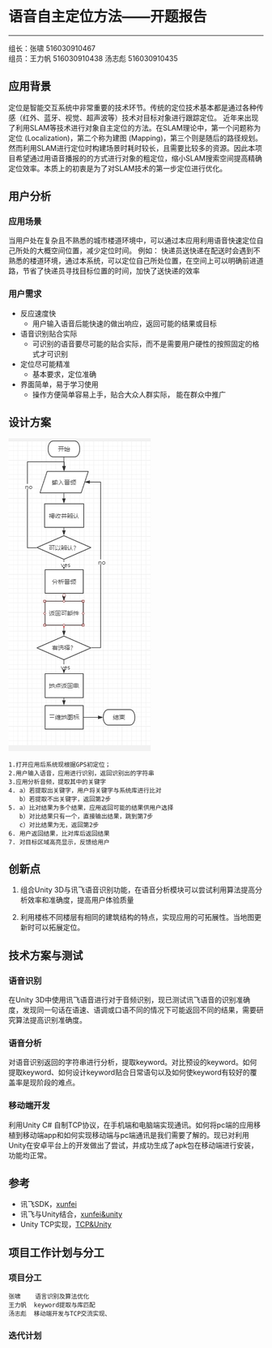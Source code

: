# 语音自主定位方法——开题报告
----
组长：张啸 516030910467   
组员：王力帆 516030910438    汤志彪 516030910435


## 应用背景
   
定位是智能交互系统中非常重要的技术环节。传统的定位技术基本都是通过各种传感（红外、蓝牙、视觉、超声波等）技术对目标对象进行跟踪定位。
近年来出现了利用SLAM等技术进行对象自主定位的方法。在SLAM理论中，第一个问题称为定位 (Localization)，第二个称为建图 (Mapping)，第三个则是随后的路径规划。然而利用SLAM进行定位时构建场景时耗时较长，且需要比较多的资源。因此本项目希望通过用语音播报的的方式进行对象的粗定位，缩小SLAM搜索空间提高精确定位效率。本质上的初衷是为了对SLAM技术的第一步定位进行优化。




## 用户分析
   ### 应用场景
当用户处在复杂且不熟悉的城市楼道环境中，可以通过本应用利用语音快速定位自己所处的大概空间位置，减少定位时间。
例如：
快递员送快递在配送时会遇到不熟悉的楼道环境，通过本系统，可以定位自己所处位置，在空间上可以明确前进道路，节省了快递员寻找目标位置的时间，加快了送快递的效率

### 用户需求
   - 反应速度快
      * 用户输入语音后能快速的做出响应，返回可能的结果或目标
   - 语音识别贴合实际
      * 可识别的语音要尽可能的贴合实际，而不是需要用户硬性的按照固定的格式才可识别
   - 定位尽可能精准
      * 基本要求，定位准确
   - 界面简单，易于学习使用
      * 操作方便简单容易上手，贴合大众人群实际， 能在群众中推广
   

## 设计方案
![流程图](https://github.com/survivorice/HCI-project/blob/master/The%20flow%20chart.png)

    1.打开应用后系统现根据GPS初定位；
    2.用户输入语音，应用进行识别，返回识别出的字符串
    3.应用分析音频，提取其中的关键字
    4. a）若提取出关键字，用户将关键字与系统库进行比对
       b）若提取不出关键字，返回第2步
    5. a）比对结果为多个结果，应用返回可能的结果供用户选择
       b）对比结果只有一个，直接输出结果，跳到第7步
       c）对比结果为无，返回第2步
    6. 用户返回结果，比对库后返回结果
    7. 对目标区域高亮显示，反馈给用户

## 创新点
        
1. 组合Unity 3D与讯飞语音识别功能，在语音分析模块可以尝试利用算法提高分析效率和准确度，提高用户体验质量

2. 利用楼栋不同楼层有相同的建筑结构的特点，实现应用的可拓展性。当地图更新时可以拓展定位。


## 技术方案与测试

### 语音识别

在Unity 3D中使用讯飞语音进行对于音频识别，现已测试讯飞语音的识别准确度，发现同一句话在语速、语调或口语不同的情况下可能返回不同的结果，需要研究算法提高识别准确度。

### 语音分析
   
对语音识别返回的字符串进行分析，提取keyword。对比预设的keyword。如何提取keyword、如何设计keyword贴合日常语句以及如何使keyword有较好的覆盖率是现阶段的难点。

### 移动端开发

利用Unity C# 自制TCP协议，在手机端和电脑端实现通讯。如何将pc端的应用移植到移动端app和如何实现移动端与pc端通讯是我们需要了解的。现已对利用Unity在安卓平台上的开发做出了尝试，并成功生成了apk包在移动端进行安装，功能均正常。
        
## 参考
- 讯飞SDK，[xunfei](https://www.xfyun.cn/)
- 讯飞与Unity结合，[xunfei&unity](https://blog.csdn.net/qq_15267341/article/details/52074225?tdsourcetag=s_pctim_aiomsg)
- Unity TCP实现，[TCP&Unity](https://blog.csdn.net/qq992817263/article/details/50164931/)

## 项目工作计划与分工

### 项目分工
    张啸    语言识别及算法优化
    王力帆  keyword提取与库匹配
    汤志彪  移动端开发与TCP交流实现、

### 迭代计划




